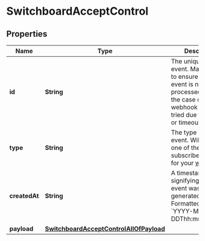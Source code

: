 

# SwitchboardAcceptControl


## Properties

| Name | Type | Description | Notes |
|------------ | ------------- | ------------- | -------------|
|**id** | **String** | The unique ID of the event. May be used to ensure that an event is not processed twice in the case of a webhook that is re-tried due to an error or timeout. |  [optional] |
|**type** | **String** | The type of the event. Will match one of the subscribed triggers for your [webhook](#operation/createWebhook). |  [optional] |
|**createdAt** | **String** | A timestamp signifying when the event was generated. Formatted as &#x60;YYYY-MM-DDThh:mm:ss.SSSZ&#x60;. |  [optional] |
|**payload** | [**SwitchboardAcceptControlAllOfPayload**](SwitchboardAcceptControlAllOfPayload.md) |  |  [optional] |



